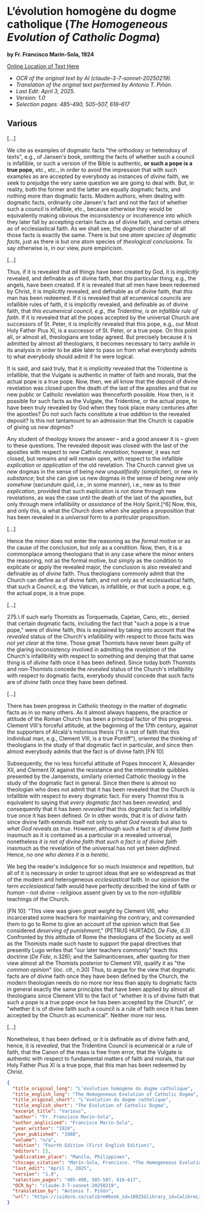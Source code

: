 # L’évolution homogène du dogme catholique (*The Homogeneous Evolution of Catholic Dogma*)

**by Fr. Francisco Marin-Sola, 1924**

[Online Location of Text Here](https://isidore.co/calibre#book_id=10025&library_id=CalibreLibrary&panel=book_details)

- *OCR of the original text by AI (claude-3-7-sonnet-20250219).*
- *Translation of the original text performed by Antonio T. Piñón.*
- *Last Edit: April 3, 2025.*
- *Version: 1.0*
- *Selection pages: 485–490, 505–507, 616–617*

## Various

[...]

We cite as examples of dogmatic facts "the orthodoxy or heterodoxy of texts", e.g., of Jansen's book, omitting the facts of whether such a council is infallible, or such a version of the Bible is authentic, **or such a pope is a true pope,** etc., etc., in order to avoid the impression that with such examples as are accepted by everybody as instances of *divine* faith, we seek to prejudge the very same question we are going to deal with. But, in reality, both the former and the latter are equally dogmatic facts, and nothing more than dogmatic facts. Modern authors, when dealing with dogmatic facts, ordinarily cite Jansen's fact and not the fact of whether such a council is infallible, etc., because otherwise they would be equivalently making obvious the inconsistency or incoherence into which they later fall by accepting certain facts as of divine faith, and certain others as of ecclesiastical faith. As we shall see, the *dogmatic* character of all those facts is exactly the same. There is but one *atom species of dogmatic facts*, just as there is but one atom species of *theological conclusions*. To say otherwise is, in our view, pure empiricism.

[...]

Thus, if it is revealed that *all* things have been created by God, it is *implicitly* revealed, and definable as of divine faith, that *this* particular thing, e.g., the angels, have been created. If it is revealed that *all* men have been redeemed by Christ, it is implicitly revealed, and definable as of divine faith, that *this* man has been redeemed. If it is revealed that *all* ecumenical councils are infallible rules of faith, it is implicitly revealed, and definable as of divine faith, that *this ecumenical council, e.g., the Tridentine, is an infallible rule of faith*. If it is revealed that all the popes accepted by the universal Church are successors of St. Peter, it is implicitly revealed that this pope, e.g., our Most Holy Father Pius XI, is a successor of St. Peter, or a true pope. On this point all, or almost all, theologians are today agreed. But precisely because it is admitted by almost all theologians, it becomes necessary to tarry awhile in its analysis in order to be able later to pass on from what everybody admits to what everybody should admit if he were logical.

It is said, and said truly, that it is implicitly revealed that the Tridentine is infallible, that the Vulgate is authentic in matter of faith and morals, that the actual pope is a true pope. Now, then, we all know that the deposit of divine revelation was closed upon the death of the last of the apostles and that no new public or Catholic revelation was thenceforth possible. How then, is it possible for such facts as the Vulgate, the Tridentine, or the actual pope, to have been truly revealed by God when they took place many centuries after the apostles? Do not such facts constitute a true *addition* to the revealed deposit? Is this not tantamount to an admission that the Church is capable of giving us *new dogmas*?

Any student of theology knows the answer – and a good answer it is – given to these questions. The revealed deposit was closed with the last of the apostles with respect to *new* Catholic *revelation*; however, it was not closed, but remains and will remain open, with respect to the infallible *explication* or *application* of the old revelation. The Church cannot give us *new* dogmas in the sense of being *new unqualifiedly* (simpliciter), or new in *substance*; but she can give us new dogmas in the sense of being *new only somehow* (secundum quid, i.e., in some manner), i.e., new as to their *explication*, provided that such explication is not done through new revelations, as was the case until the death of the last of the apostles, but only through mere infallibility or *assistance* of the Holy Spirit.[^6] Now, this, and only this, is what the Church does when she applies a proposition that has been revealed in a *universal* form to a *particular* proposition.

[...]

Hence the minor does not enter the reasoning as the *formal motive* or as the cause of the conclusion, but only as a *condition*. Now, then, it is a commonplace among theologians that in any case where the minor enters the reasoning, not as the formal motive, but simply as the condition to explicate or apply the revealed major, the conclusion is also revealed and definable as of *divine* faith. Thus theologians commonly admit that the Church can define as of divine faith, and not only as of ecclesiastical faith, that such a Council, e.g. the Vatican, is infallible, or that such a pope, e.g. the actual pope, is a true pope.

[...]

275.\ If such early Thomists as Torquemada, Cajetan, Cano, etc., denied that certain dogmatic facts, including the fact that "such a pope is a true pope," were of divine faith, this is explained by taking into account that the *revealed* status of the Church's infallibility with respect to those facts was *not yet clear* at the time. Those great Thomists have never been guilty of the glaring inconsistency involved in admitting the *revelation* of the Church's infallibility with respect to something and denying that that same thing is of *divine* faith once it has been defined. Since today both Thomists and non-Thomists concede the *revealed* status of the Church's infallibility with respect to dogmatic facts, everybody should concede that such facts are of *divine* faith once they have been defined.

[...]

There has been progress in Catholic theology in the matter of dogmatic facts as in so many others. As it almost always happens, the practice or attitude of the Roman Church has been a principal factor of this progress. Clement VIII's forceful attitude, at the beginning of the 17th century, against the supporters of Alcalá's notorious thesis ("It is not of faith that this individual man, e.g., Clement VIII, is a true Pontiff"), oriented the thinking of theologians in the study of that dogmatic fact in particular, and since then almost everybody admits that the fact is of divine faith.[FN 10]

Subsequently, the no less forceful attitude of Popes Innocent X, Alexander XII, and Clement IX against the resistance and the interminable quibbles presented by the Jansenists, similarly oriented Catholic theology in the study of the dogmatic fact in general. Since then there is almost no theologian who does not admit that it has been revealed that the Church is infallible with respect to every dogmatic fact. For every Thomist this is equivalent to saying that *every dogmatic fact* has been *revealed*, and consequently that it has been *revealed* that this dogmatic fact is infallibly true once it has been defined. Or in other words, that it is of *divine* faith since divine faith extends itself not only to *what God reveals* but also to *what God reveals as true*. However, although such a fact is *of divine faith* inasmuch as it is contained as a particular in a revealed universal, nonetheless *it is not of divine faith that such a fact is of divine faith* inasmuch as the revelation of the universal has not yet been *defined*. Hence, *no one who denies it is a heretic*.

We beg the reader's indulgence for so much insistence and repetition, but all of it is necessary in order to uproot ideas that are so widespread as that of the modern and heterogeneous *ecclesiastical* faith. In our opinion the term *ecclesiastical* faith would have perfectly described the kind of faith or *human* – not divine – *religious* assent given by us to the *non-infallible* teachings of the Church.

[FN 10]: "This view was given *great weight* by Clement VIII, who incarcerated some teachers for maintaining the contrary, and commanded them to go to Rome to give an account of the opinion which that See considered *deserving of punishment*," (PETRUS HURTADO, *De Fide*, d.3) Confronted by this attitude of Rome the theologians of the Society as well as the Thomists made such haste to support the papal directives that presently Lugo writes that "our later teachers commonly" teach this doctrine (*De Fide*, n.326); and the Salmanticenses, after quoting for their view almost all the Thomists posterior to Clement VIII, qualify it as "the *common opinion*" (*loc. cit.*, n.30) Thus, to argue for the view that dogmatic facts are of divine faith once they have been defined by the Church, the modern theologian needs do no more nor less than apply to dogmatic facts in general exactly the same principles that have been applied by almost all theologians since Clement VIII to the fact of "whether it is of divine faith that such a pope is a true pope once he has been accepted by the Church", or "whether it is of divine faith such a council is a rule of faith once it has been accepted by the Church as ecumenical". Neither more nor less.

[...]

Nonetheless, it has been defined, or it is definable as of divine faith and, hence, it is *revealed*, that the Tridentine Council is ecumenical or a rule of faith, that the Canon of the mass is free from error, that the Vulgate is authentic with respect to fundamental matters of faith and morals, that our Holy Father Pius XI is a true pope, that this man has been redeemed by Christ.

```json
{
  "title_original_long": "L’évolution homogène du dogme catholique",
  "title_english_long": "The Homogeneous Evolution of Catholic Dogma",
  "title_original_short": "L’évolution du dogme catholique",
  "title_english_short": "The Evolution of Catholic Dogma",
  "excerpt_title": "Various",
  "author": "Fr. Francisco Marin-Sola",
  "author_anglicized": "Francisco Marín-Sola",
  "year_written": "1924",
  "year_published": "1988",
  "volume": "n/a",
  "edition": "Fourth Edition (First English Edition)",
  "editors": [],
  "publication_place": "Manila, Philippines",
  "chicago_citation": "Marín-Sola, Francisco. *The Homogeneous Evolution of Catholic Dogma*. Translated by Antonio T. Piñón. Manila: Santo Tomas University Press, 1988.",
  "last_edit": "April 3, 2025",
  "version": "1.0",
  "selection_pages": "485-490, 505-507, 616-617",
  "OCR_by": "claude-3-7-sonnet-20250219",
  "translation_by": "Antonio T. Piñón",
  "url": "https://isidore.co/calibre#book_id=10025&library_id=CalibreLibrary&panel=book_details"
}
```

